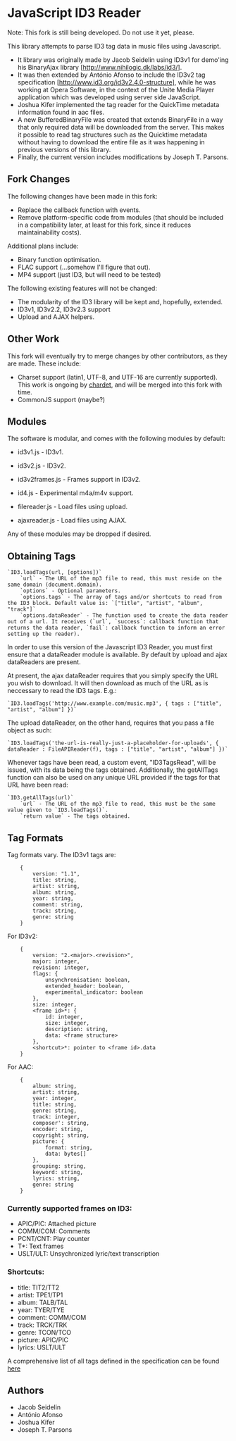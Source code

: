 JavaScript ID3 Reader
=====================

Note: This fork is still being developed. Do not use it yet, please.


This library attempts to parse ID3 tag data in music files using Javascript.

* It library was originally made by Jacob Seidelin using ID3v1 for demo'ing his BinaryAjax library [http://www.nihilogic.dk/labs/id3/].
* It was then extended by António Afonso to include the ID3v2 tag specification [http://www.id3.org/id3v2.4.0-structure], while he was working at Opera Software, in the context of the Unite Media Player application which was developed using server side JavaScript.
* Joshua Kifer implemented the tag reader for the QuickTime metadata information found in aac files.
* A new BufferedBinaryFile was created that extends BinaryFile in a way that only required data will be downloaded from the server. This makes it possible to read tag structures such as the Quicktime metadata without having to download the entire file as it was happening in previous versions of this library.
* Finally, the current version includes modifications by Joseph T. Parsons.

Fork Changes
-------------------
The following changes have been made in this fork:
* Replace the callback function with events.
* Remove platform-specific code from modules (that should be included in a compatibility later, at least for this fork, since it reduces maintainability costs).

Additional plans include:
* Binary function optimisation.
* FLAC support (...somehow I'll figure that out).
* MP4 support (just ID3, but will need to be tested)

The following existing features will not be changed:
* The modularity of the ID3 library will be kept and, hopefully, extended.
* ID3v1, ID3v2.2, ID3v2.3 support
* Upload and AJAX helpers.

Other Work
---------------------

This fork will eventually try to merge changes by other contributors, as they are made. These include:
* Charset support (latin1, UTF-8, and UTF-16 are currently supported). This work is ongoing by [chardet](http://github.com/aadsm/jschardet), and will be merged into this fork with time.
* CommonJS support (maybe?)

Modules
---------

The software is modular, and comes with the following modules by default:
* id3v1.js - ID3v1.
* id3v2.js - ID3v2.
* id3v2frames.js - Frames support in ID3v2.
* id4.js - Experimental m4a/m4v support.

* filereader.js - Load files using upload.
* ajaxreader.js - Load files using AJAX.

Any of these modules may be dropped if desired.

Obtaining Tags
---------------

```
`ID3.loadTags(url, [options])`
    `url` - The URL of the mp3 file to read, this must reside on the same domain (document.domain).
    `options` - Optional parameters.
    `options.tags` - The array of tags and/or shortcuts to read from the ID3 block. Default value is: `["title", "artist", "album", "track"]`
    `options.dataReader` - The function used to create the data reader out of a url. It receives (`url`, `success`: callback function that returns the data reader, `fail`: callback function to inform an error setting up the reader).
```
    
In order to use this version of the Javascript ID3 Reader, you must first ensure that a dataReader module is available. By default by upload and ajax dataReaders are present.

At present, the ajax dataReader requires that you simply specify the URL you wish to download. It will then download as much of the URL as is neccessary to read the ID3 tags. E.g.:
```
`ID3.loadTags('http://www.example.com/music.mp3', { tags : ["title", "artist", "album"] })`
```

The upload dataReader, on the other hand, requires that you pass a file object as such:
```
`ID3.loadTags('the-url-is-really-just-a-placeholder-for-uploads', { dataReader : FileAPIReader(f), tags : ["title", "artist", "album"] })`
```


Whenever tags have been read, a custom event, "ID3TagsRead", will be issued, with its data being the tags obtained. Additionally, the getAllTags function can also be used on any unique URL provided if the tags for that URL have been read:
```
`ID3.getAllTags(url)`
    `url` - The URL of the mp3 file to read, this must be the same value given to `ID3.loadTags()`.
    `return value` - The tags obtained.
```


Tag Formats
------------
Tag formats vary. The ID3v1 tags are:
```
    {
        version: "1.1",
        title: string,
        artist: string,
        album: string,
        year: string,
        comment: string,
        track: string,
        genre: string
    }
```
    
For ID3v2:
```
    {
        version: "2.<major>.<revision>",
        major: integer,
        revision: integer,
        flags: {
            unsynchronisation: boolean,
            extended_header: boolean,
            experimental_indicator: boolean
        },
        size: integer,
        <frame id>*: {
            id: integer,
            size: integer,
            description: string,
            data: <frame structure>
        },
        <shortcut>*: pointer to <frame id>.data
    }
```

    
For AAC:
```
    {
        album: string,
        artist: string,
        year: integer,
        title: string,
        genre: string,
        track: integer,
        composer': string,
        encoder: string,
        copyright: string,
        picture: {
            format: string,
            data: bytes[]
        },
        grouping: string,
        keyword: string,
        lyrics: string,
        genre: string
    }
```

### Currently supported frames on ID3:

* APIC/PIC: Attached picture
* COMM/COM: Comments
* PCNT/CNT: Play counter
* T*: Text frames
* USLT/ULT: Unsychronized lyric/text transcription

### Shortcuts:

* title: TIT2/TT2
* artist: TPE1/TP1
* album: TALB/TAL
* year: TYER/TYE
* comment: COMM/COM
* track: TRCK/TRK
* genre: TCON/TCO
* picture: APIC/PIC
* lyrics: USLT/ULT

A comprehensive list of all tags defined in the specification can be found [here](http://www.id3.org/id3v2.3.0#head-e4b3c63f836c3eb26a39be082065c21fba4e0acc)

Authors
-------
* Jacob Seidelin
* António Afonso
* Joshua Kifer
* Joseph T. Parsons